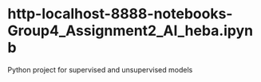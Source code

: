 # http-localhost-8888-notebooks-Group4_Assignment2_AI_heba.ipynb
Python project for supervised and unsupervised models
